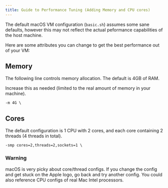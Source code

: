 ```yaml
---
title: Guide to Performance Tuning (Adding Memory and CPU cores)
--- 
```

The default macOS VM configuration (`basic.sh`) assumes some sane defaults, however this may not reflect the actual peformance capabilities of the host machine.

Here are some attributes you can change to get the best performance out of your VM:

## Memory
The following line controls memory allocation. The default is 4GB of RAM.

Increase this as needed (limited to the real amount of memory in your machine).
```
-m 4G \
```

## Cores
The default configuration is 1 CPU with 2 cores, and each core containing 2 threads (4 threads in total).
```
-smp cores=2,threads=2,sockets=1 \
```
### Warning
macOS is very picky about core/thread configs. If you change the config and get stuck on the Apple logo, go back and try another config. You could also reference CPU configs of real Mac Intel processors.
